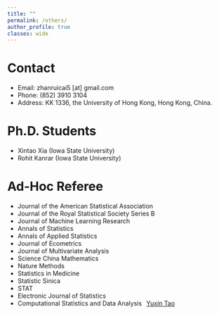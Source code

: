 ```yaml
---
title: ""
permalink: /others/
author_profile: true
classes: wide
---
```


# Contact

- Email: zhanruicai5 [at] gmail.com
- Phone: (852) 3910 3104
- Address: KK 1336, the University of Hong Kong, Hong Kong, China.


# Ph.D. Students

- Xintao Xia (Iowa State University)
- Rohit Kanrar (Iowa State University)

# Ad-Hoc Referee

- Journal of the American Statistical Association
- Journal of the Royal Statistical Society Series B
- Journal of Machine Learning Research
- Annals of Statistics
- Annals of Applied Statistics
- Journal of Ecometrics
- Journal of Multivariate Analysis
- Science China Mathematics
- Nature Methods
- Statistics in Medicine
- Statistic Sinica
- STAT
- Electronic Journal of Statistics
- Computational Statistics and Data Analysis <span style="color:white">"[Yuxin Tao](https://yuxin-tao.github.io/)"</span>
